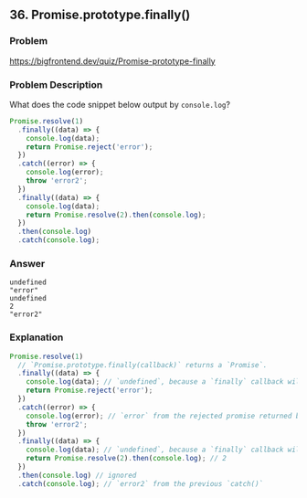 ## 36. Promise.prototype.finally()

### Problem

https://bigfrontend.dev/quiz/Promise-prototype-finally

### Problem Description

What does the code snippet below output by `console.log`?

```js
Promise.resolve(1)
  .finally((data) => {
    console.log(data);
    return Promise.reject('error');
  })
  .catch((error) => {
    console.log(error);
    throw 'error2';
  })
  .finally((data) => {
    console.log(data);
    return Promise.resolve(2).then(console.log);
  })
  .then(console.log)
  .catch(console.log);
```

### Answer

```
undefined
"error"
undefined
2
"error2"
```

### Explanation

```js
Promise.resolve(1)
  // `Promise.prototype.finally(callback)` returns a `Promise`.
  .finally((data) => {
    console.log(data); // `undefined`, because a `finally` callback will not receive any argument.
    return Promise.reject('error');
  })
  .catch((error) => {
    console.log(error); // `error` from the rejected promise returned by the previous `finally()`
    throw 'error2';
  })
  .finally((data) => {
    console.log(data); // `undefined`, because a `finally` callback will not receive any argument.
    return Promise.resolve(2).then(console.log); // 2
  })
  .then(console.log) // ignored
  .catch(console.log); // `error2` from the previous `catch()`
```
